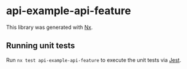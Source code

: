 # api-example-api-feature

This library was generated with [Nx](https://nx.dev).

## Running unit tests

Run `nx test api-example-api-feature` to execute the unit tests via [Jest](https://jestjs.io).
